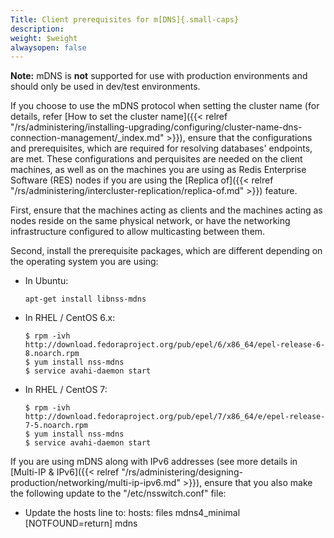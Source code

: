 ```yaml
---
Title: Client prerequisites for m[DNS]{.small-caps}
description: 
weight: $weight
alwaysopen: false
---
```

**Note:** mDNS is **not** supported for use with production environments
and should only be used in dev/test environments.

If you choose to use the mDNS protocol when setting the cluster name
(for details, refer [How to set the cluster
name]({{< relref "/rs/administering/installing-upgrading/configuring/cluster-name-dns-connection-management/_index.md" >}}),
ensure that the configurations and prerequisites, which are required for
resolving databases' endpoints, are met. These configurations and
perquisites are needed on the client machines, as well as on the
machines you are using as Redis Enterprise Software (RES) nodes if you
are using the [Replica
of]({{< relref "/rs/administering/intercluster-replication/replica-of.md" >}})
feature.

First, ensure that the machines acting as clients and the machines
acting as nodes reside on the same physical network, or have the
networking infrastructure configured to allow multicasting between them.

Second, install the prerequisite packages, which are different depending
on the operating system you are using:

-   In Ubuntu:

    ``` src
    apt-get install libnss-mdns
    ```

-   In RHEL / CentOS 6.x:

    ``` src
    $ rpm -ivh http://download.fedoraproject.org/pub/epel/6/x86_64/epel-release-6-8.noarch.rpm
    $ yum install nss-mdns
    $ service avahi-daemon start
    ```

-   In RHEL / CentOS 7:

    ``` src
    $ rpm -ivh http://download.fedoraproject.org/pub/epel/7/x86_64/e/epel-release-7-5.noarch.rpm
    $ yum install nss-mdns
    $ service avahi-daemon start
    ```

If you are using mDNS along with IPv6 addresses (see more details in
[Multi-IP &
IPv6]({{< relref "/rs/administering/designing-production/networking/multi-ip-ipv6.md" >}}),
ensure that you also make the following update to the
"/etc/nsswitch.conf" file:

-   Update the hosts line to: hosts: files mdns4\_minimal
    \[NOTFOUND=return\] mdns
